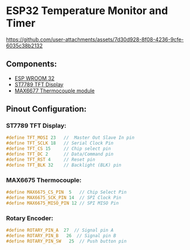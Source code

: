 # ESP32 Temperature Monitor and Timer

https://github.com/user-attachments/assets/7d30d928-8f08-4236-9cfe-6035c38b2132

## Components:
- [ESP WROOM 32](https://www.espressif.com/en/producttype/esp32-wroom-32)
- [ST7789 TFT Display](https://github.com/libdriver/st7789)
- [MAX6677 Thermocouple module](https://github.com/adafruit/MAX6675-library)

## Pinout Configuration:
### ST7789 TFT Display:
```c
#define TFT_MOSI 23   //  Master Out Slave In pin
#define TFT_SCLK 18   // Serial Clock Pin
#define TFT_CS 15     // Chip select pin
#define TFT_DC 2      // Data/Command pin
#define TFT_RST 4     // Reset pin
#define TFT_BLK 32    // Backlight (BLK) pin
```

### MAX6675 Thermocouple:
```c
#define MAX6675_CS_PIN  5   // Chip Select Pin
#define MAX6675_SCK_PIN 14  // SPI Clock Pin
#define MAX6675_MISO_PIN 12 // SPI MISO Pin
```

### Rotary Encoder:
```c
#define ROTARY_PIN_A  27  // Signal pin A
#define ROTARY_PIN_B   26  // Signal pin B
#define ROTARY_PIN_SW   25  // Push button pin
```

